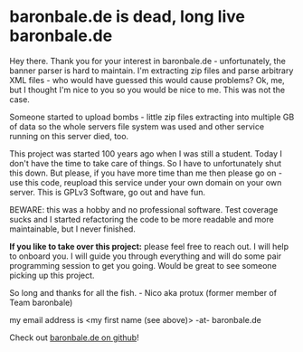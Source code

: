 # baronbale.de is dead, long live baronbale.de

Hey there. Thank you for your interest in baronbale.de - unfortunately, the banner parser is hard to maintain. I'm extracting zip files and parse arbitrary XML files - who would have guessed this would cause problems? Ok, me, but I thought I'm nice to you so you would be nice to me. This was not the case.

Someone started to upload bombs - little zip files extracting into multiple GB of data so the whole servers file system was used and other service running on this server died, too.

This project was started 100 years ago when I was still a student. Today I don't have the time to take care of things. So I have to unfortunately shut this down. But please, if you have more time than me then please go on - use this code, reupload this service under your own domain on your own server. This is GPLv3 Software, go out and have fun.

BEWARE: this was a hobby and no professional software. Test coverage sucks and I started refactoring the code to be more readable and more maintainable, but I never finished.

**If you like to take over this project:** please feel free to reach out. I will help to onboard you. I will guide you through everything and will do some pair programming session to get you going. Would be great to see someone picking up this project.

So long and thanks for all the fish.
\- Nico aka protux (former member of Team baronbale)

my email address is <my first name (see above)> -at- baronbale.de

Check out [baronbale.de on github](https://github.com/protux/baronbale.de-django)!
